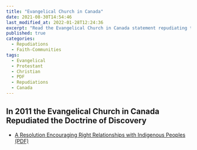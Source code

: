```yaml
---
title: "Evangelical Church in Canada"
date: 2021-08-30T14:54:46
last_modified_at: 2022-01-28T12:24:36
excerpt: "Read the Evangelical Church in Canada statement repudiating the Doctrine of Discovery."
published: true
categories:
  - Repudiations
  - Faith-Communities
tags:
  - Evangelical
  - Protestant
  - Christian
  - PDF
  - Repudiations
  - Canada
---
```

## In 2011 the Evangelical Church in Canada Repudiated the Doctrine of Discovery

*  [A Resolution Encouraging Right Relationships with Indigenous Peoples (PDF)](/assets/pdfs/2011ELCICResolutiononRightRelationshipswithIndigenousPeoples.pdf)
